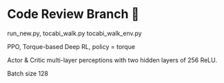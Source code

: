 # Code Review Branch 🐯

run_new.py,  tocabi_walk.py tocabi_walk_env.py

PPO, Torque-based Deep RL, policy = torque

Actor & Critic multi-layer perceptions with two hidden layers of 256 ReLU.

Batch size 128
